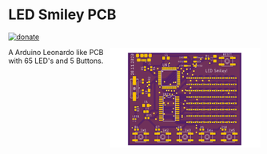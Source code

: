 # LED Smiley PCB #

[![donate](https://img.shields.io/badge/donate-PayPal-blue.svg)](https://www.paypal.me/Sinclair81)

<!-- markdownlint-disable MD033 -->
<img src="https://github.com/Sinclair81/LED_Smiley/blob/master/Smiley_Top.png" align="right" alt="Smiley_Top" height="200" width="300">

<!-- https://raw.githubusercontent.com/Sinclair81/LED_Smiley/master/Smiley_Top.png -->

<!-- markdownlint-enable MD033 -->

A Arduino Leonardo like PCB with 65 LED's and 5 Buttons.
